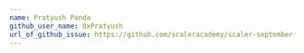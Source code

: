 ```yaml
---
name: Pratyush Panda
github_user_name: 0xPratyush
url_of_github_issue: https://github.com/scaleracademy/scaler-september-open-source-challenge/issues/25
---
```

